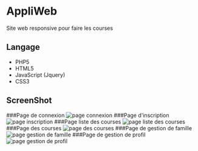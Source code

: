 AppliWeb
========

Site web responsive pour faire les courses

Langage
-------
- PHP5
- HTML5
- JavaScript (Jquery)
- CSS3

ScreenShot
----------
###Page de connexion
![page connexion](http://nicolas.capiaumont.port-folio.fr/documents/courses/connexion.png "connexion")
###Page d'inscription
![page inscription](http://nicolas.capiaumont.port-folio.fr/documents/courses/inscription.png "inscription")
###Page liste des courses
![page liste des courses](http://nicolas.capiaumont.port-folio.fr/documents/courses/liste.png "liste")
###Page des courses
![page des courses](http://nicolas.capiaumont.port-folio.fr/documents/courses/courses.png "courses")
###Page de gestion de famille
![page gestion de famille](http://nicolas.capiaumont.port-folio.fr/documents/courses/famille.png "famille")
###Page de gestion de profil
![page gestion de profil](http://nicolas.capiaumont.port-folio.fr/documents/courses/profil.png "profil")
